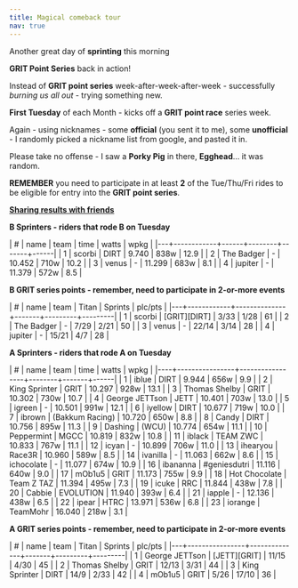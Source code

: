 ```yaml
---
title: Magical comeback tour
nav: true
---
```


Another great day of **sprinting** this morning

**GRIT Point Series** back in action!

Instead of **GRIT point series** week-after-week-after-week - successfully
*burning us all out* - trying something new.

**First Tuesday** of each Month - kicks off a **GRIT point race** series week.

Again - using nicknames - some **official** (you sent it to me), some
**unofficial** - I randomly picked a nickname list from google, and pasted it in.

Please take no offense - I saw a **Porky Pig** in there, **Egghead**... it was random.

**REMEMBER** you need to participate in at least **2** of the Tue/Thu/Fri rides
to be eligible for entry into the **GRIT point series**.

[**Sharing results with friends**](https://forums.zwift.com/t/sharing-results-with-friends/534276/17 "Sharing with friends at Zwift forum")

**B Sprinters - riders that rode B on Tuesday**

| # | name       | team |   time | watts | wpkg |
|---+------------+------+--------+-------+------|
| 1 | scorbi     | DIRT |  9.740 | 838w  | 12.9 |
| 2 | The Badger | -    | 10.452 | 710w  | 10.2 |
| 3 | venus      | -    | 11.299 | 683w  |  8.1 |
| 4 | jupiter    | -    | 11.379 | 572w  |  8.5 |

**B GRIT series points - remember, need to participate in 2-or-more events**

| # | name       | team         | Titan | Sprints | plc/pts |
|---+------------+--------------+-------+---------+---------|
| 1 | scorbi     | [GRIT][DIRT] | 3/33  | 1/28    |      61 |
| 2 | The Badger | -            | 7/29  | 2/21    |      50 |
| 3 | venus      | -            | 22/14 | 3/14    |      28 |
| 4 | jupiter    | -            | 15/21 | 4/7     |      28 |

**A Sprinters - riders that rode A on Tuesday**

|  # | name           | team            |   time | watts | wpkg |
|----+----------------+-----------------+--------+-------+------|
|  1 | iblue          | DIRT            |  9.944 | 656w  |  9.9 |
|  2 | King Sprinter  | GRIT            | 10.297 | 928w  | 13.1 |
|  3 | Thomas Shelby  | GRIT            | 10.302 | 730w  | 10.7 |
|  4 | George JETTson | JETT            | 10.401 | 703w  | 13.0 |
|  5 | igreen         | -               | 10.501 | 991w  | 12.1 |
|  6 | iyellow        | DIRT            | 10.677 | 719w  | 10.0 |
|  7 | ibrown         | (Bakkum Racing) | 10.720 | 650w  |  8.8 |
|  8 | Candy          | DIRT            | 10.756 | 895w  | 11.3 |
|  9 | Dashing        | (WCU)           | 10.774 | 654w  | 11.1 |
| 10 | Peppermint     | MGCC            | 10.819 | 832w  | 10.8 |
| 11 | iblack         | TEAM ZWC        | 10.833 | 767w  | 11.1 |
| 12 | icyan          | -               | 10.899 | 706w  | 11.0 |
| 13 | ihearyou       | Race3R          | 10.960 | 589w  |  8.5 |
| 14 | ivanilla       | -               | 11.063 | 662w  |  8.6 |
| 15 | ichocolate     | -               | 11.077 | 674w  | 10.9 |
| 16 | ibananna       | #geniesdutri    | 11.116 | 640w  |  9.0 |
| 17 | mOb1u5         | GRIT            | 11.173 | 755w  |  9.9 |
| 18 | Hot Chocolate  | Team Z TAZ      | 11.394 | 495w  |  7.3 |
| 19 | icuke          | RRC             | 11.844 | 438w  |  7.8 |
| 20 | Cabbie         | EVOLUTION       | 11.940 | 393w  |  6.4 |
| 21 | iapple         | -               | 12.136 | 438w  |  6.5 |
| 22 | ipear          | HTRC            | 13.971 | 536w  |  6.8 |
| 23 | iorange        | TeamMohr        | 16.040 | 218w  |  3.1 |

**A GRIT series points - remember, need to participate in 2-or-more events**

| # | name           | team         | Titan | Sprints | plc/pts |
|---+----------------+--------------+-------+---------+---------|
| 1 | George JETTson | [JETT][GRIT] | 11/15 | 4/30    |      45 |
| 2 | Thomas Shelby  | GRIT         | 12/13 | 3/31    |      44 |
| 3 | King Sprinter  | DIRT         | 14/9  | 2/33    |      42 |
| 4 | mOb1u5         | GRIT         | 5/26  | 17/10   |      36 |
